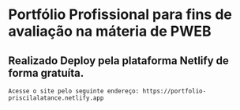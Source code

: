 # Portfólio Profissional para fins de avaliação na máteria de PWEB

## Realizado Deploy pela plataforma Netlify de forma gratuíta.
```
Acesse o site pelo seguinte endereço: https://portfolio-priscilalatance.netlify.app



